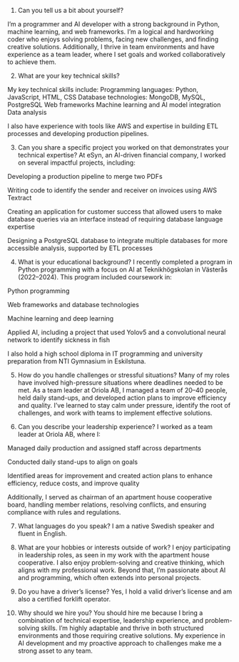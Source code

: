 1. Can you tell us a bit about yourself?

I’m a programmer and AI developer with a strong background in Python, machine learning, and web frameworks. I’m a logical and hardworking coder who enjoys solving problems, facing new challenges, and finding creative solutions. Additionally, I thrive in team environments and have experience as a team leader, where I set goals and worked collaboratively to achieve them.

2. What are your key technical skills?

My key technical skills include:
Programming languages: Python, JavaScript, HTML, CSS
Database technologies: MongoDB, MySQL, PostgreSQL
Web frameworks
Machine learning and AI model integration
Data analysis

I also have experience with tools like AWS and expertise in building ETL processes and developing production pipelines.

3. Can you share a specific project you worked on that demonstrates your technical expertise?
At eSyn, an AI-driven financial company, I worked on several impactful projects, including:

Developing a production pipeline to merge two PDFs

Writing code to identify the sender and receiver on invoices using AWS Textract

Creating an application for customer success that allowed users to make database queries via an interface instead of requiring database language expertise

Designing a PostgreSQL database to integrate multiple databases for more accessible analysis, supported by ETL processes

4. What is your educational background?
I recently completed a program in Python programming with a focus on AI at Teknikhögskolan in Västerås (2022–2024). This program included coursework in:

Python programming

Web frameworks and database technologies

Machine learning and deep learning

Applied AI, including a project that used Yolov5 and a convolutional neural network to identify sickness in fish

I also hold a high school diploma in IT programming and university preparation from NTI Gymnasium in Eskilstuna.

5. How do you handle challenges or stressful situations?
Many of my roles have involved high-pressure situations where deadlines needed to be met. As a team leader at Oriola AB, I managed a team of 20–40 people, held daily stand-ups, and developed action plans to improve efficiency and quality. I’ve learned to stay calm under pressure, identify the root of challenges, and work with teams to implement effective solutions.

6. Can you describe your leadership experience?
I worked as a team leader at Oriola AB, where I:

Managed daily production and assigned staff across departments

Conducted daily stand-ups to align on goals

Identified areas for improvement and created action plans to enhance efficiency, reduce costs, and improve quality

Additionally, I served as chairman of an apartment house cooperative board, handling member relations, resolving conflicts, and ensuring compliance with rules and regulations.

7. What languages do you speak?
I am a native Swedish speaker and fluent in English.

8. What are your hobbies or interests outside of work?
I enjoy participating in leadership roles, as seen in my work with the apartment house cooperative. I also enjoy problem-solving and creative thinking, which aligns with my professional work. Beyond that, I’m passionate about AI and programming, which often extends into personal projects.

9. Do you have a driver’s license?
Yes, I hold a valid driver’s license and am also a certified forklift operator.

10. Why should we hire you?
You should hire me because I bring a combination of technical expertise, leadership experience, and problem-solving skills. I’m highly adaptable and thrive in both structured environments and those requiring creative solutions. My experience in AI development and my proactive approach to challenges make me a strong asset to any team.

